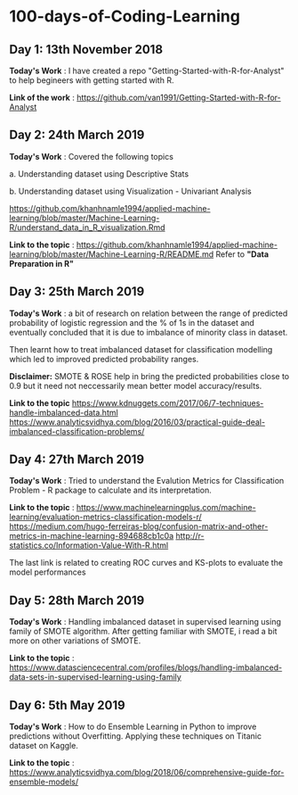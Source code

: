 # 100-days-of-Coding-Learning

## Day 1: 13th November 2018

**Today's Work** : I have created a repo "Getting-Started-with-R-for-Analyst" to help begineers with getting started with R.

**Link of the work** : https://github.com/van1991/Getting-Started-with-R-for-Analyst


## Day 2: 24th March 2019

**Today's Work** : Covered the following topics

a. Understanding dataset using Descriptive Stats

b. Understanding dataset using Visualization - Univariant Analysis

https://github.com/khanhnamle1994/applied-machine-learning/blob/master/Machine-Learning-R/understand_data_in_R_visualization.Rmd


**Link to the topic** : https://github.com/khanhnamle1994/applied-machine-learning/blob/master/Machine-Learning-R/README.md
Refer to **"Data Preparation in R"**

## Day 3: 25th March 2019

**Today's Work** : a bit of research on relation between the range of predicted probability of logistic regression and the % of 1s in the dataset and eventually concluded that it is due to imbalance of minority class in dataset.

Then learnt how to treat imbalanced dataset for classification modelling which led to improved predicted probability ranges.

**Disclaimer:** SMOTE & ROSE help in bring the predicted probabilities close to 0.9 but it need not neccessarily mean better model accuracy/results.

**Link to the topic** https://www.kdnuggets.com/2017/06/7-techniques-handle-imbalanced-data.html
                      https://www.analyticsvidhya.com/blog/2016/03/practical-guide-deal-imbalanced-classification-problems/

## Day 4: 27th March 2019

**Today's Work** : Tried to understand the Evalution Metrics for Classification Problem - R package to calculate and its interpretation.

**Link to the topic** : https://www.machinelearningplus.com/machine-learning/evaluation-metrics-classification-models-r/
                        https://medium.com/hugo-ferreiras-blog/confusion-matrix-and-other-metrics-in-machine-learning-894688cb1c0a
                        http://r-statistics.co/Information-Value-With-R.html

The last link is related to creating ROC curves and KS-plots to evaluate the model performances
                        
## Day 5: 28th March 2019

**Today's Work** : Handling imbalanced dataset in supervised learning using family of SMOTE algorithm. After getting familiar with SMOTE, i read a bit more on other variations of SMOTE.

**Link to the topic** : https://www.datasciencecentral.com/profiles/blogs/handling-imbalanced-data-sets-in-supervised-learning-using-family

## Day 6: 5th May 2019

**Today's Work** : How to do Ensemble Learning in Python to improve predictions without Overfitting.
Applying these techniques on Titanic dataset on Kaggle.

**Link to the topic** : https://www.analyticsvidhya.com/blog/2018/06/comprehensive-guide-for-ensemble-models/





